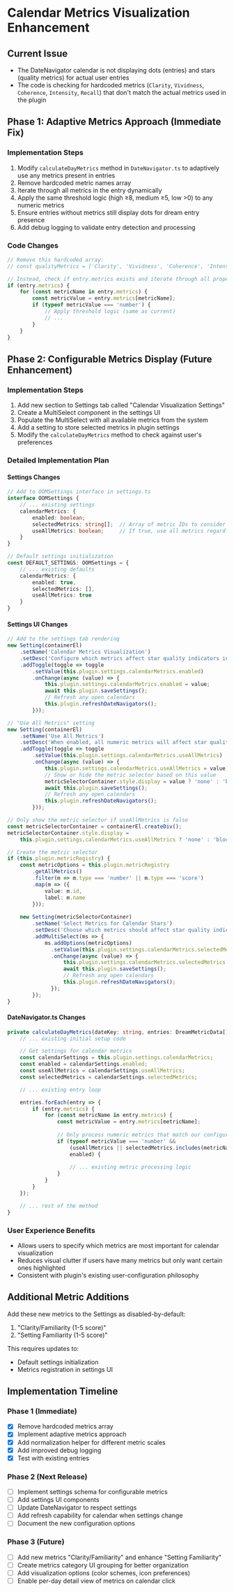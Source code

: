 # Calendar Metrics Visualization Enhancement

## Current Issue
- The DateNavigator calendar is not displaying dots (entries) and stars (quality metrics) for actual user entries
- The code is checking for hardcoded metrics (`Clarity`, `Vividness`, `Coherence`, `Intensity`, `Recall`) that don't match the actual metrics used in the plugin

## Phase 1: Adaptive Metrics Approach (Immediate Fix)

### Implementation Steps
1. Modify `calculateDayMetrics` method in `DateNavigator.ts` to adaptively use any metrics present in entries
2. Remove hardcoded metric names array
3. Iterate through all metrics in the entry dynamically
4. Apply the same threshold logic (high ≥8, medium ≥5, low >0) to any numeric metrics
5. Ensure entries without metrics still display dots for dream entry presence
6. Add debug logging to validate entry detection and processing

### Code Changes
```typescript
// Remove this hardcoded array:
// const qualityMetrics = ['Clarity', 'Vividness', 'Coherence', 'Intensity', 'Recall'];

// Instead, check if entry.metrics exists and iterate through all properties:
if (entry.metrics) {
    for (const metricName in entry.metrics) {
        const metricValue = entry.metrics[metricName];
        if (typeof metricValue === 'number') {
            // Apply threshold logic (same as current)
            // ...
        }
    }
}
```

## Phase 2: Configurable Metrics Display (Future Enhancement)

### Implementation Steps
1. Add new section to Settings tab called "Calendar Visualization Settings"
2. Create a MultiSelect component in the settings UI
3. Populate the MultiSelect with all available metrics from the system
4. Add a setting to store selected metrics in plugin settings
5. Modify the `calculateDayMetrics` method to check against user's preferences

### Detailed Implementation Plan

#### Settings Changes
```typescript
// Add to OOMSettings interface in settings.ts
interface OOMSettings {
    // ... existing settings
    calendarMetrics: {
        enabled: boolean;
        selectedMetrics: string[];  // Array of metric IDs to consider for star display
        useAllMetrics: boolean;     // If true, use all metrics regardless of selection
    }
}

// Default settings initialization
const DEFAULT_SETTINGS: OOMSettings = {
    // ... existing defaults
    calendarMetrics: {
        enabled: true,
        selectedMetrics: [],
        useAllMetrics: true
    }
}
```

#### Settings UI Changes
```typescript
// Add to the settings tab rendering
new Setting(containerEl)
    .setName('Calendar Metrics Visualization')
    .setDesc('Configure which metrics affect star quality indicators in the calendar')
    .addToggle(toggle => toggle
        .setValue(this.plugin.settings.calendarMetrics.enabled)
        .onChange(async (value) => {
            this.plugin.settings.calendarMetrics.enabled = value;
            await this.plugin.saveSettings();
            // Refresh any open calendars
            this.plugin.refreshDateNavigators();
        }));

// "Use All Metrics" setting
new Setting(containerEl)
    .setName('Use All Metrics')
    .setDesc('When enabled, all numeric metrics will affect star quality indicators')
    .addToggle(toggle => toggle
        .setValue(this.plugin.settings.calendarMetrics.useAllMetrics)
        .onChange(async (value) => {
            this.plugin.settings.calendarMetrics.useAllMetrics = value;
            // Show or hide the metric selector based on this value
            metricSelectorContainer.style.display = value ? 'none' : 'block';
            await this.plugin.saveSettings();
            // Refresh any open calendars
            this.plugin.refreshDateNavigators();
        }));

// Only show the metric selector if useAllMetrics is false
const metricSelectorContainer = containerEl.createDiv();
metricSelectorContainer.style.display = 
    this.plugin.settings.calendarMetrics.useAllMetrics ? 'none' : 'block';

// Create the metric selector
if (this.plugin.metricRegistry) {
    const metricOptions = this.plugin.metricRegistry
        .getAllMetrics()
        .filter(m => m.type === 'number' || m.type === 'score')
        .map(m => ({
            value: m.id,
            label: m.name
        }));
    
    new Setting(metricSelectorContainer)
        .setName('Select Metrics for Calendar Stars')
        .setDesc('Choose which metrics should affect star quality indicators')
        .addMultiSelect(ms => {
            ms.addOptions(metricOptions)
              .setValue(this.plugin.settings.calendarMetrics.selectedMetrics)
              .onChange(async (value) => {
                  this.plugin.settings.calendarMetrics.selectedMetrics = value;
                  await this.plugin.saveSettings();
                  // Refresh any open calendars
                  this.plugin.refreshDateNavigators();
              });
        });
}
```

#### DateNavigator.ts Changes
```typescript
private calculateDayMetrics(dateKey: string, entries: DreamMetricData[]): void {
    // ... existing initial setup code

    // Get settings for calendar metrics
    const calendarSettings = this.plugin.settings.calendarMetrics;
    const enabled = calendarSettings.enabled;
    const useAllMetrics = calendarSettings.useAllMetrics;
    const selectedMetrics = calendarSettings.selectedMetrics;

    // ... existing entry loop

    entries.forEach(entry => {
        if (entry.metrics) {
            for (const metricName in entry.metrics) {
                const metricValue = entry.metrics[metricName];
                
                // Only process numeric metrics that match our configuration
                if (typeof metricValue === 'number' && 
                    (useAllMetrics || selectedMetrics.includes(metricName)) &&
                    enabled) {
                    
                    // ... existing metric processing logic
                }
            }
        }
    });

    // ... rest of the method
}
```

### User Experience Benefits
- Allows users to specify which metrics are most important for calendar visualization
- Reduces visual clutter if users have many metrics but only want certain ones highlighted
- Consistent with plugin's existing user-configuration philosophy

## Additional Metric Additions

Add these new metrics to the Settings as disabled-by-default:
1. "Clarity/Familiarity (1-5 score)"
2. "Setting Familiarity (1-5 score)"

This requires updates to:
- Default settings initialization
- Metrics registration in settings UI

## Implementation Timeline

### Phase 1 (Immediate)
- [x] Remove hardcoded metrics array
- [x] Implement adaptive metrics approach
- [x] Add normalization helper for different metric scales
- [x] Add improved debug logging
- [x] Test with existing entries

### Phase 2 (Next Release)
- [ ] Implement settings schema for configurable metrics
- [ ] Add settings UI components
- [ ] Update DateNavigator to respect settings
- [ ] Add refresh capability for calendar when settings change
- [ ] Document the new configuration options

### Phase 3 (Future)
- [ ] Add new metrics "Clarity/Familiarity" and enhance "Setting Familiarity"
- [ ] Create metrics category UI grouping for better organization
- [ ] Add visualization options (color schemes, icon preferences)
- [ ] Enable per-day detail view of metrics on calendar click 